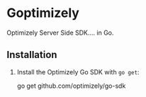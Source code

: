 # Goptimizely

Optimizely Server Side SDK.... in Go.

## Installation

1. Install the Optimizely Go SDK with `go get`:

    go get github.com/optimizely/go-sdk

